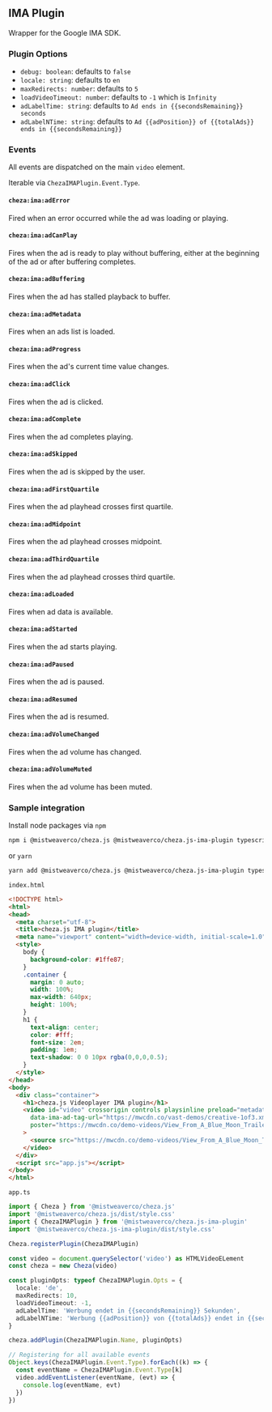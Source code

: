 ## IMA Plugin

Wrapper for the Google IMA SDK.

### Plugin Options

 - `debug: boolean`: defaults to `false`
 - `locale: string`: defaults to `en`
 - `maxRedirects: number`: defaults to `5`
 - `loadVideoTimeout: number`: defaults to `-1` which is `Infinity`
 - `adLabelTime: string`: defaults to `Ad ends in {{secondsRemaining}} seconds`
 - `adLabelNTime: string`: defaults to `Ad {{adPosition}} of {{totalAds}} ends in {{secondsRemaining}}`

### Events

All events are dispatched on the main `video` element.

Iterable via `ChezaIMAPlugin.Event.Type`.

#### `cheza:ima:adError`

Fired when an error occurred while the ad was loading or playing.

#### `cheza:ima:adCanPlay`

Fires when the ad is ready to play without buffering, either at the beginning of the ad or after buffering completes.

#### `cheza:ima:adBuffering`

Fires when the ad has stalled playback to buffer.

#### `cheza:ima:adMetadata`

Fires when an ads list is loaded.

#### `cheza:ima:adProgress`

Fires when the ad's current time value changes.

#### `cheza:ima:adClick`

Fires when the ad is clicked.

#### `cheza:ima:adComplete`

Fires when the ad completes playing.

#### `cheza:ima:adSkipped`

Fires when the ad is skipped by the user.

#### `cheza:ima:adFirstQuartile`

Fires when the ad playhead crosses first quartile.

#### `cheza:ima:adMidpoint`

Fires when the ad playhead crosses midpoint.

#### `cheza:ima:adThirdQuartile`

Fires when the ad playhead crosses third quartile.

#### `cheza:ima:adLoaded`

Fires when ad data is available.

#### `cheza:ima:adStarted`

Fires when the ad starts playing.

#### `cheza:ima:adPaused`

Fires when the ad is paused.

#### `cheza:ima:adResumed`

Fires when the ad is resumed.

#### `cheza:ima:adVolumeChanged`

Fires when the ad volume has changed.

#### `cheza:ima:adVolumeMuted`

Fires when the ad volume has been muted.

### Sample integration

Install node packages via `npm`

```sh
npm i @mistweaverco/cheza.js @mistweaverco/cheza.js-ima-plugin typescript
```

or `yarn`

```sh
yarn add @mistweaverco/cheza.js @mistweaverco/cheza.js-ima-plugin typescript
```

`index.html`

```html
<!DOCTYPE html>
<html>
<head>
  <meta charset="utf-8">
  <title>cheza.js IMA plugin</title>
  <meta name="viewport" content="width=device-width, initial-scale=1.0" />
  <style>
    body {
      background-color: #1ffe87;
    }
    .container {
      margin: 0 auto;
      width: 100%;
      max-width: 640px;
      height: 100%;
    }
    h1 {
      text-align: center;
      color: #fff;
      font-size: 2em;
      padding: 1em;
      text-shadow: 0 0 10px rgba(0,0,0,0.5);
    }
  </style>
</head>
<body>
  <div class="container">
    <h1>cheza.js Videoplayer IMA plugin</h1>
    <video id="video" crossorigin controls playsinline preload="metadata"
      data-ima-ad-tag-url="https://mwcdn.co/vast-demos/creative-1of3.xml"
      poster="https://mwcdn.co/demo-videos/View_From_A_Blue_Moon_Trailer-HD.jpg"
    >
      <source src="https://mwcdn.co/demo-videos/View_From_A_Blue_Moon_Trailer-576p.mp4" type="video/mp4" />
    </video>
  </div>
  <script src="app.js"></script>
</body>
</html>
```

`app.ts`

```typescript
import { Cheza } from '@mistweaverco/cheza.js'
import '@mistweaverco/cheza.js/dist/style.css'
import { ChezaIMAPlugin } from '@mistweaverco/cheza.js-ima-plugin'
import '@mistweaverco/cheza.js-ima-plugin/dist/style.css'

Cheza.registerPlugin(ChezaIMAPlugin)

const video = document.querySelector('video') as HTMLVideoELement
const cheza = new Cheza(video)

const pluginOpts: typeof ChezaIMAPlugin.Opts = {
  locale: 'de',
  maxRedirects: 10,
  loadVideoTimeout: -1,
  adLabelTime: 'Werbung endet in {{secondsRemaining}} Sekunden',
  adLabelNTime: 'Werbung {{adPosition}} von {{totalAds}} endet in {{secondsRemaining}}s'
}

cheza.addPlugin(ChezaIMAPlugin.Name, pluginOpts)

// Registering for all available events
Object.keys(ChezaIMAPlugin.Event.Type).forEach((k) => {
  const eventName = ChezaIMAPlugin.Event.Type[k]
  video.addEventListener(eventName, (evt) => {
    console.log(eventName, evt)
  })
})
```

